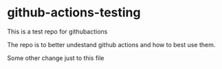 # github-actions-testing
This is a test repo for githubactions

The repo is to better undestand github actions and how to best use them.

Some other change
just to this file

